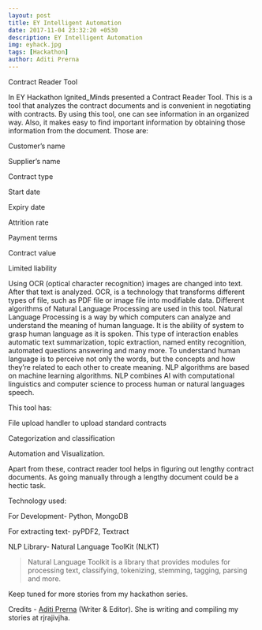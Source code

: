 ```yaml
---
layout: post
title: EY Intelligent Automation
date: 2017-11-04 23:32:20 +0530
description: EY Intelligent Automation
img: eyhack.jpg 
tags: [Hackathon]
author: Aditi Prerna
---
```


Contract Reader Tool

In EY Hackathon Ignited_Minds presented a Contract Reader Tool.
This is a tool that analyzes the contract documents and is convenient in
negotiating with contracts. By using this tool, one can see information in an
organized way. Also, it makes easy to find important information by obtaining
those information from the document. Those are:

 Customer’s name

 Supplier’s name

 Contract type

 Start date

 Expiry date

 Attrition rate

 Payment terms

 Contract value

 Limited liability


Using OCR (optical character recognition) images are changed into text. After that
text is analyzed. OCR, is a technology that transforms different types of file, such
as PDF file or image file into modifiable data.
Different algorithms of Natural Language Processing are used in this tool. Natural
Language Processing is a way by which computers can analyze and understand
the meaning of human language. It is the ability of system to grasp human
language as it is spoken. This type of interaction enables automatic text
summarization, topic extraction, named entity recognition, automated questions
answering and many more. To understand human language is to perceive not only
the words, but the concepts and how they’re related to each other to create
meaning. NLP algorithms are based on machine learning algorithms. NLP
combines AI with computational linguistics and computer science to process
human or natural languages speech.

This tool has:

 File upload handler to upload standard contracts

 Categorization and classification

 Automation and Visualization.

Apart from these, contract reader tool helps in figuring out lengthy contract
documents. As going manually through a lengthy document could be a hectic
task.

Technology used:

 For Development- Python, MongoDB

For extracting text- pyPDF2, Textract

 NLP Library- Natural Language ToolKit (NLKT)

> Natural Language Toolkit is a library that provides
modules for processing text, classifying, tokenizing, stemming, tagging,
parsing and more.


Keep tuned for more stories from my hackathon series.

Credits - [Aditi Prerna][aditi-prerna] (Writer & Editor). She is writing and compiling my stories at rjrajivjha.

[aditi-prerna]: http://www.prernadt.blogspot.com/
